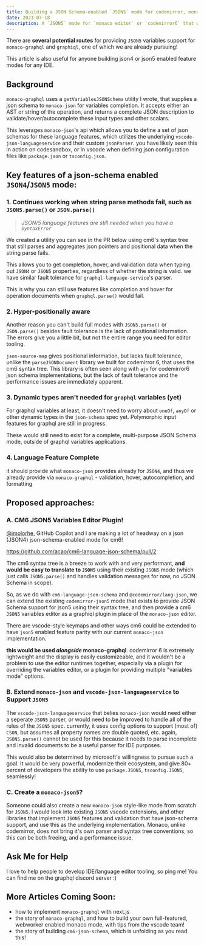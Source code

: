 ```yaml
---
title: Building a JSON Schema-enabled `JSON5` mode for codemirror, monaco and/or graphiql
date: 2023-07-18
description: A `JSON5` mode for `monaco editor` or `codemirror6` that works against JSONSchema definitions like `monaco-json` doesn't exist yet, here are a few recipies for how it could work for `graphiql`!
---
```


There are **several potential routes** for providing `JSON5` variables support for `monaco-graphql` and `graphiql`, one of which we are already pursuing!

This article is also useful for anyone building json4 or json5 enabled feature modes for any IDE.

## Background

`monaco-graphql` uses a `getVariablesJSONSchema` utility I wrote, that supplies a json schema to `monaco-json` for variables completion. It accepts either an AST or string of the operation, and returns a complete JSON description to validate/hover/autocomplete these input types and other scalars.

This leverages `monaco-json`'s api which allows you to define a set of json schemas for these language features, which utilizes the underlying `vscode-json-languageservice` and their custom `jsonParser`. you have likely seen this in action on codesandbox, or in vscode when defining json configuration files like `package.json` or `tsconfig.json`.

## Key features of a json-schema enabled `JSON4`/`JSON5` mode:

### 1. Continues working when string parse methods fail, such as `JSON5.parse()` or `JSON.parse()`

> *JSON/5 language features are still needed when you have a `SyntaxError`*

We created a utility you can see in the PR below using cm6's syntax tree that still parses and aggregates json pointers and positional data when the string parse fails.

This allows you to get completion, hover, and validation data when typing out `JSON4` or `JSON5` properties, regardless of whether the string is valid. we have similar fault tolerance for `graphql-language-service`'s parser.

This is why you can still use features like completion and hover for operation documents when `graphql.parse()` would fail.

### 2. Hyper-positionally aware

Another reason you can't build full modes with `JSON5.parse()` or `JSON.parse()` besides fault tolerance is the lack of positional information. The errors give you a little bit, but not the entire range you need for editor tooling.

`json-source-map` gives positional information, but lacks fault tolerance, unlike the `parseJSONDocument` library we built for codemirror 6, that uses the cm6 syntax tree. This library is often seen along with `ajv` for codemirror6 json schema implementations, but the lack of fault tolerance and the performance issues are immediately apparent.

### 3. Dynamic types aren't needed for `graphql` variables (yet)

For graphql variables at least, it doesn't need to worry about `oneOf`, `anyOf` or other dynamic types in the `json-schema` spec yet. Polymorphic input features for graphql are still in progress.

These would still need to exist for a complete, multi-purpose JSON Schema mode, outside of graphql variables applications.

### 4. Language Feature Complete

it should provide what `monaco-json` provides already for `JSON4`, and thus we already provide via `monaco-graphql` - validation, hover, autocompletion, and formatting

## Proposed approaches:

### A. CM6 JSON5 Variables Editor Plugin!

[@imolorhe](https://github.com/imolorhe), GitHub Copilot and I are making a lot of headway on a json (JSON4) json-schema-enabled mode for cm6!

https://github.com/acao/cm6-language-json-schema/pull/2

The cm6 syntax tree is a breeze to work with and very performant, **and would be easy to translate to `JSON5`** using their existing `JSON5` mode (which just calls `JSON5.parse()` and handles validation messages for now, no JSON Schema in scope).

So, as we do with `cm6-language-json-schema` and `@codemirror/lang-json`, we can extend the existing `codemirror-json5` mode that exists to provide JSON Schema support for json5 using their syntax tree, and then provide a cm6 `JSON5` variables editor as a graphiql plugin in place of the `monaco-json` editor.

There are vscode-style keymaps and other ways cm6 could be extended to have `json5` enabled feature parity with our current `monaco-json` implementation.

**this would be used _alongside_ monaco-graphql**. codemirror 6 is extremely lightweight and the display is easily customizeable, and it wouldn't be a problem to use the editor runtimes together, especially via a plugin for overriding the variables editor, or a plugin for providing multiple "variables mode" options.

### B. Extend `monaco-json` and `vscode-json-languageservice` to Support `JSON5`

The `vscode-json-languageservice` that belies `monaco-json` would need either a seperate `JSON5` parser, or would need to be improved to handle all of the rules of the `JSON5` spec. currently, it uses config options to support (most of) `CSON`, but assumes all property names are double quoted, etc. again, `JSON5.parse()` cannot be used for this because it needs to parse incomplete and invalid documents to be a useful parser for IDE purposes.

This would also be determined by microsoft's willingness to pursue such a goal. It would be very powerful, modernize their ecosystem, and give 80+ percent of developers the ability to use `package.JSON5`, `tsconfig.JSON5`, seamlessly!

### C. Create a `monaco-json5`?

Someone could also create a new `monaco-json` style-like mode from scratch for `JSON5`. I would look into existing `JSON5` vscode extensions, and other libraries that implement `JSON5` features and validation that have json-schema support, and use this as the underlying implementation. Monaco, unlike codemirror, does not bring it's own parser and syntax tree conventions, so this can be both freeing, and a performance issue.


## Ask Me for Help

I love to help people to develop IDE/language editor tooling, so ping me! You can find me on the graphql discord server :)

## More Articles Coming Soon:

- how to implement `monaco-graphql` with next.js
- the story of `monaco-graphql`, and how to build your own full-featured, webworker enabled monaco mode, with tips from the vscode team!
- the story of building `cm6-json-schema`, which is unfolding as you read this!
